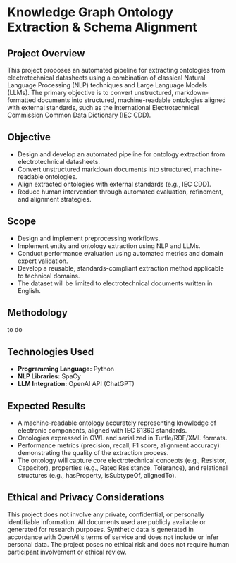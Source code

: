# Knowledge Graph Ontology Extraction & Schema Alignment

## Project Overview
This project proposes an automated pipeline for extracting ontologies from electrotechnical datasheets using a combination of classical Natural Language Processing (NLP) techniques and Large Language Models (LLMs). The primary objective is to convert unstructured, markdown-formatted documents into structured, machine-readable ontologies aligned with external standards, such as the International Electrotechnical Commission Common Data Dictionary (IEC CDD).

## Objective
- Design and develop an automated pipeline for ontology extraction from electrotechnical datasheets.
- Convert unstructured markdown documents into structured, machine-readable ontologies.
- Align extracted ontologies with external standards (e.g., IEC CDD).
- Reduce human intervention through automated evaluation, refinement, and alignment strategies.

## Scope
- Design and implement preprocessing workflows.
- Implement entity and ontology extraction using NLP and LLMs.
- Conduct performance evaluation using automated metrics and domain expert validation.
- Develop a reusable, standards-compliant extraction method applicable to technical domains.
- The dataset will be limited to electrotechnical documents written in English.

## Methodology
to do

## Technologies Used
-   **Programming Language:** Python
-   **NLP Libraries:** SpaCy
-   **LLM Integration:** OpenAI API (ChatGPT)

## Expected Results
-   A machine-readable ontology accurately representing knowledge of electronic components, aligned with IEC 61360 standards.
-   Ontologies expressed in OWL and serialized in Turtle/RDF/XML formats.
-   Performance metrics (precision, recall, F1 score, alignment accuracy) demonstrating the quality of the extraction process.
-   The ontology will capture core electrotechnical concepts (e.g., Resistor, Capacitor), properties (e.g., Rated Resistance, Tolerance), and relational structures (e.g., hasProperty, isSubtypeOf, alignedTo).

## Ethical and Privacy Considerations
This project does not involve any private, confidential, or personally identifiable information. All documents used are publicly available or generated for research purposes. Synthetic data is generated in accordance with OpenAI's terms of service and does not include or infer personal data. The project poses no ethical risk and does not require human participant involvement or ethical review.
